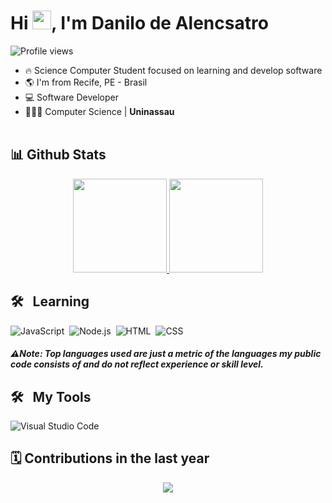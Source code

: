 <h1 align="left">Hi <img src="https://raw.githubusercontent.com/kaueMarques/kaueMarques/master/hi.gif" width="30px">, I'm Danilo de Alencsatro</h1>
<p align="left"> <img src="https://komarev.com/ghpvc/?username=dancastrosouza&color=blue" alt="Profile views" /> </p>

- 🔥 Science Computer Student focused on learning and develop software
- 🌎 I'm from Recife, PE - Brasil
- 💻 Software Developer
- 👨🏽‍💻 Computer Science | **Uninassau** 
<br><br>

## 📊 Github Stats
<div align="center">
  <a href="https://github.com/dancastrosouza">
    <img height="150em" src="https://github-readme-stats.vercel.app/api?username=duribeiro&count_private=true&include_all_commits=true&show_icons=true&theme=dracula&hide_border=false&show_owner=true"/>
    <img height="150em" src="https://github-readme-stats.vercel.app/api/top-langs/?username=dancastrosouza&theme=dracula&hide_border=false&&layout=compact"/>
  </a>
</div>

## 🛠 &nbsp; Learning 
![JavaScript](https://img.shields.io/badge/-JavaScript-05122A?style=flat&logo=javascript)&nbsp;
![Node.js](https://img.shields.io/badge/-Node.js-05122A?style=flat&logo=node.js)&nbsp;
![HTML](https://img.shields.io/badge/-HTML-05122A?style=flat&logo=HTML5)&nbsp;
![CSS](https://img.shields.io/badge/-CSS-05122A?style=flat&logo=CSS3&logoColor=1572B6)&nbsp;
      <h5 align="left">⚠Note: Top languages used are just a metric of the languages my public code consists of and do not reflect experience or skill level.
## 
 ## 🛠 &nbsp; My Tools
![Visual Studio Code](https://img.shields.io/badge/-Visual%20Studio%20Code-05122A?style=flat&logo=visual-studio-code&logoColor=007ACC)&nbsp;
 ##       
        
<!--   🐍snake   -->
 ##  🗓️ Contributions in the last year 
 
<p align="center"> <img src="https://github.com/dancastrosouza/dancastrosouza/blob/output/github-contribution-grid-snake.svg"></p>
 
 #
 
